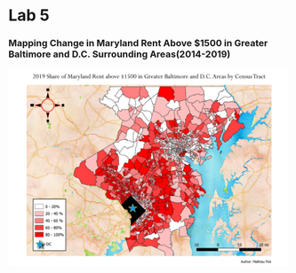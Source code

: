 # Lab 5

### Mapping Change in Maryland Rent Above $1500 in Greater Baltimore and D.C. Surrounding Areas(2014-2019)

<img src="/images/Share of Maryland Rent above $1500 in Greater Baltimore and D.C. Areas(2014-2019).gif"/>
